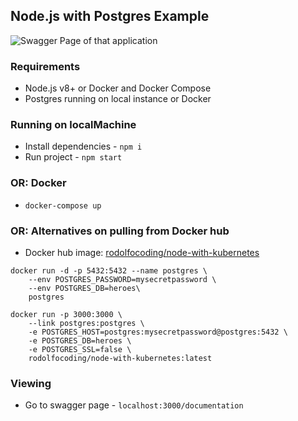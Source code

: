 ## Node.js with Postgres Example

<img
    src="https://i.imgur.com/jUeBAiH.png"
    alt="Swagger Page of that application"
    title="Swagger Page of that application" />

### Requirements

- Node.js v8+ or Docker and Docker Compose
- Postgres running on local instance or Docker

### Running on localMachine

- Install dependencies - `npm i`
- Run project - `npm start`

### OR: Docker

- `docker-compose up`

### OR: Alternatives on pulling from Docker hub

- Docker hub image: [rodolfocoding/node-with-kubernetes](https://hub.docker.com/repository/docker/rodolfocoding/node-with-kubernetes)

```shell
docker run -d -p 5432:5432 --name postgres \
    --env POSTGRES_PASSWORD=mysecretpassword \
    --env POSTGRES_DB=heroes\
    postgres
```

```shell
docker run -p 3000:3000 \
    --link postgres:postgres \
    -e POSTGRES_HOST=postgres:mysecretpassword@postgres:5432 \
    -e POSTGRES_DB=heroes \
    -e POSTGRES_SSL=false \
    rodolfocoding/node-with-kubernetes:latest
```

### Viewing

- Go to swagger page - `localhost:3000/documentation`
